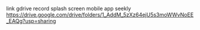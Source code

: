 link gdrive record splash screen mobile app seekly 
https://drive.google.com/drive/folders/1_AddM_5zXz64ejU5s3moWWvNoEE_EAQg?usp=sharing